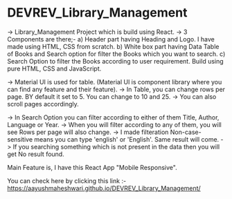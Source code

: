 # DEVREV_Library_Management

-> Library_Management Project which is build using React.
-> 3 Components are there;-
     a) Header part having Heading and Logo. I have made using HTML, CSS from scratch.
     b) White box part having Data Table of Books and Search option for filter the Books which you want to search.
     c) Search Option to filter the Books according to user requirement. Build using pure HTML, CSS and JavaScript.
     
-> Material UI is used for table. (Material UI is component library where you can find any feature and their feature).
-> In Table, you can change rows per page. BY default it set to 5. You can change to 10 and 25.
-> You can also scroll pages accordingly.

-> In Search Option you can filter according to either of them Title, Author, Language or Year.
-> When you will filter according to any of them, you will see Rows per page will also change.
-> I made filteration Non-case-sensitive means you can type 'english' or 'English'. Same result will come.
-> If you searching something which is not present in the data then you will get No result found.

Main Feature is, I have this React App "Mobile Responsive".

You can check here by clicking this link :- https://aayushmaheshwari.github.io/DEVREV_Library_Management/
